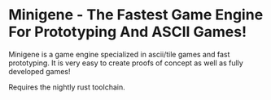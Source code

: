 # Minigene - The Fastest Game Engine For Prototyping And ASCII Games!

Minigene is a game engine specialized in ascii/tile games and fast prototyping.
It is very easy to create proofs of concept as well as fully developed games!
 
Requires the nightly rust toolchain.
